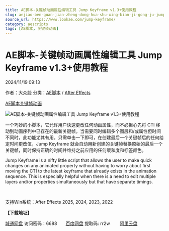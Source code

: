 ```yaml
---
title: AE脚本-关键帧动画属性编辑工具 Jump Keyframe v1.3+使用教程
slug: aejiao-ben-guan-jian-zheng-dong-hua-shu-xing-bian-ji-gong-ju-jump-keyframe-v1-3-shi-yong-jiao-cheng
source_url: https://www.lookae.com/jump-keyframe/
category: aescripts
tags: [AE脚本, 关键帧动画]
---
```

# AE脚本-关键帧动画属性编辑工具 Jump Keyframe v1.3+使用教程

2024/11/19 09:13

作者：大众脸
分类：[AE脚本](https://www.lookae.com/after-effects/aescripts/) / [After Effects](https://www.lookae.com/after-effects/)

[AE脚本](https://www.lookae.com/tag/ae%e8%84%9a%e6%9c%ac/)[关键帧动画](https://www.lookae.com/tag/%e5%85%b3%e9%94%ae%e5%b8%a7%e5%8a%a8%e7%94%bb/)

![AE脚本-关键帧动画属性编辑工具 Jump Keyframe v1.3+使用教程](https://www.lookae.com/wp-content/uploads/2024/11/Jump-Keyframe-.jpg "AE脚本-关键帧动画属性编辑工具 Jump Keyframe v1.3+使用教程-LookAE.com")

一个巧妙的小脚本，它允许用户快速更改任何动画属性，而不必担心先将 CTI 移动到动画序列中已存在的最新关键帧。当需要同时编辑多个图层和/或属性但时间不同时，此功能尤其有用。只需单击一下即可，在创建最后一个关键帧后的任何给定时间更改值，Jump Keyframe 就会自动用新创建的关键帧替换原始的最后一个关键帧，同时保持正确的时间并维持之前应用的任何缓和度和标签颜色。

Jump Keyframe is a nifty little script that allows the user to make quick changes on any animated property without having to worry about first moving the CTI to the latest keyframe that already exists in the animation sequence. This is especially helpful when there is a need to edit multiple layers and/or properties simultaneously but that have separate timings.

[﻿﻿﻿](https://cloud.video.taobao.com/play/u/null/p/1/e/6/t/1/493980284472.mp4)

支持Win系统：After Effects 2025, 2024, 2023, 2022

**【下载地址】**

[城通网盘](https://url70.ctfile.com/f/2827370-1427841019-111119?p=4431) 访问密码：6688       [百度网盘](https://pan.baidu.com/s/1R_y86CLGYWuJvNpqOaGG-A?pwd=rr2w) 提取码: rr2w        [阿里云盘](https://www.alipan.com/s/WduJ5qFHJjN)
